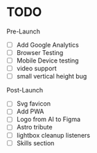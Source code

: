 # TODO

Pre-Launch

- [ ] Add Google Analytics
- [ ] Browser Testing
- [ ] Mobile Device testing
- [ ] video support
- [ ] small vertical height bug

Post-Launch

- [ ] Svg favicon
- [ ] Add PWA
- [ ] Logo from AI to Figma
- [ ] Astro tribute
- [ ] lightbox cleanup listeners
- [ ] Skills section
